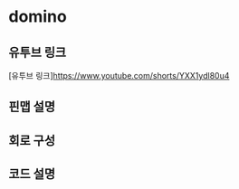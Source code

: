# domino

## 유투브 링크
[유투브 링크]https://www.youtube.com/shorts/YXX1ydl80u4

## 핀맵 설명 

## 회로 구성

## 코드 설명